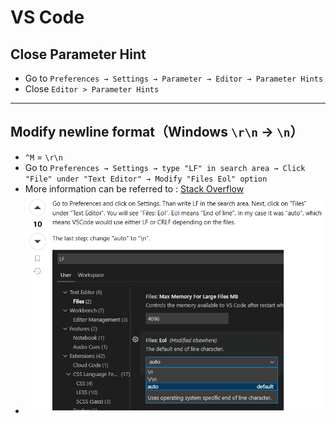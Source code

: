 # VS Code

## Close Parameter Hint

- Go to `Preferences → Settings → Parameter → Editor → Parameter Hints`
- Close `Editor > Parameter Hints`

---

## Modify newline format（Windows `\r\n` → `\n`）

- `^M` = `\r\n`
- Go to `Preferences → Settings → type "LF" in search area → Click "File" under "Text Editor" → Modify "Files Eol" option`
- More information can be referred to : [Stack Overflow](https://stackoverflow.com/questions/66038334/how-to-disable-m-line-endings-in-vs-code)
- ![Parameter Hint Setting Example](reference/vscode_styling.png)
